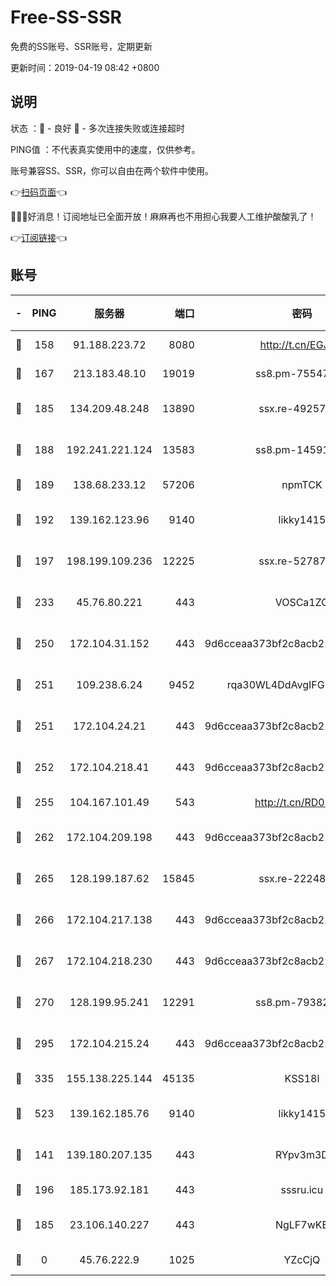 # Free-SS-SSR

免费的SS账号、SSR账号，定期更新

更新时间：2019-04-19 08:42 +0800

## 说明

状态     ：🙂 - 良好 🙁 - 多次连接失败或连接超时

PING值   ：不代表真实使用中的速度，仅供参考。

账号兼容SS、SSR，你可以自由在两个软件中使用。

👉[扫码页面](https://liesauer.github.io/Free-SS-SSR/)👈

🎉🎉🎉好消息！订阅地址已全面开放！麻麻再也不用担心我要人工维护酸酸乳了！

👉[订阅链接](https://www.liesauer.net/yogurt/subscribe?ACCESS_TOKEN=DAYxR3mMaZAsaqUb)👈

## 账号

|-|PING|服务器|端口|密码|加密方式|区域|
|:----:|:----:|:-----:|-----:|:----:|:----:|:----:|
|🙂|158|91.188.223.72|8080|http://t.cn/EGJIyrl|rc4-md5|RU|
|🙂|167|213.183.48.10|19019|ss8.pm-75547341|rc4-md5|RU|
|🙂|185|134.209.48.248|13890|ssx.re-49257265|aes-256-cfb|US|
|🙂|188|192.241.221.124|13583|ss8.pm-14591915|aes-256-cfb|US|
|🙂|189|138.68.233.12|57206|npmTCK|rc4-md5|US|
|🙂|192|139.162.123.96|9140|likky1415|aes-256-cfb|JP|
|🙂|197|198.199.109.236|12225|ssx.re-52787591|aes-256-cfb|US|
|🙂|233|45.76.80.221|443|VOSCa1ZG|aes-256-cfb|DE|
|🙂|250|172.104.31.152|443|9d6cceaa373bf2c8acb22e60b6a58be6|aes-256-cfb|US|
|🙂|251|109.238.6.24|9452|rqa30WL4DdAvgIFG6Fs3znzTa|aes-256-cfb|FR|
|🙂|251|172.104.24.21|443|9d6cceaa373bf2c8acb22e60b6a58be6|aes-256-cfb|US|
|🙂|252|172.104.218.41|443|9d6cceaa373bf2c8acb22e60b6a58be6|aes-256-cfb|US|
|🙂|255|104.167.101.49|543|http://t.cn/RD0D7sx|rc4-md5|CA|
|🙂|262|172.104.209.198|443|9d6cceaa373bf2c8acb22e60b6a58be6|aes-256-cfb|US|
|🙂|265|128.199.187.62|15845|ssx.re-22248043|aes-256-cfb|SG|
|🙂|266|172.104.217.138|443|9d6cceaa373bf2c8acb22e60b6a58be6|aes-256-cfb|US|
|🙂|267|172.104.218.230|443|9d6cceaa373bf2c8acb22e60b6a58be6|aes-256-cfb|US|
|🙂|270|128.199.95.241|12291|ss8.pm-79382755|aes-256-cfb|SG|
|🙂|295|172.104.215.24|443|9d6cceaa373bf2c8acb22e60b6a58be6|aes-256-cfb|US|
|🙂|335|155.138.225.144|45135|KSS18l|rc4-md5|US|
|🙂|523|139.162.185.76|9140|likky1415|aes-256-cfb|DE|
|🙂|141|139.180.207.135|443|RYpv3m3D|aes-256-cfb|JP|
|🙂|196|185.173.92.181|443|sssru.icu|rc4-md5|RU|
|🙁|185|23.106.140.227|443|NgLF7wKB|aes-256-cfb|US|
|🙁|0|45.76.222.9|1025|YZcCjQ|rc4-md5|JP|

